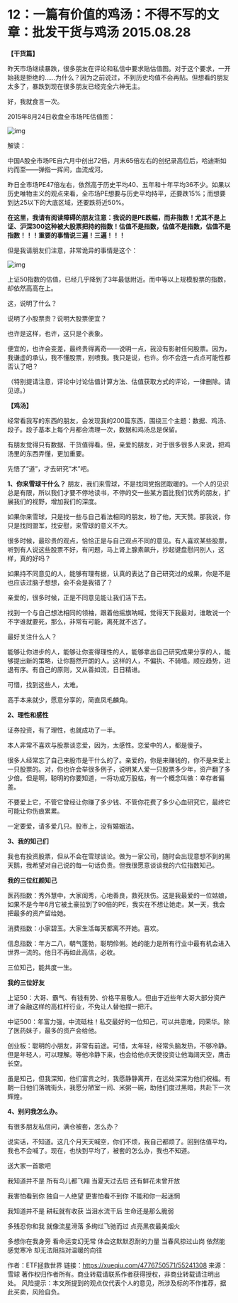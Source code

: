 # 12：一篇有价值的鸡汤：不得不写的文章：批发干货与鸡汤  2015.08.28


**【干货篇】**

昨天市场继续暴跌，很多朋友在评论和私信中要求贴估值图。对于这个要求，一开始我是拒绝的……为什么？因为之前说过，不到历史均值不会再贴。但想看的朋友太多了，暴跌到现在很多朋友已经完全六神无主。

好，我就食言一次。

2015年8月24日收盘全市场PE估值图：

![img](https://xqimg.imedao.com/14f62368060d33fc6ce687b0.jpg!800.jpg)

解读：

中国A股全市场PE自六月中创出72倍，月末65倍左右的创纪录高位后，哈迪斯如约而至——弹指一挥间，血流成河。

昨日全市场PE47倍左右，依然高于历史平均40、五年和十年平均36不少。如果以历史唯物主义的观点来看，全市场PE想要与历史平均持平，还要跌15%；而想要到达25以下的大底区域，还要跌将近50%。

**在这里，我请有阅读障碍的朋友注意：我说的是PE跌幅，而非指数！尤其不是上证、沪深300这种被大股票把持的指数！估值不是指数，估值不是指数，估值不是指数！！！重要的事情说三遍！三遍！！！**

但是我请朋友们注意，非常诡异的事情是这个：

![img](https://xqimg.imedao.com/14f623c8deccd3fac87dae82.jpg!800.jpg)

上证50指数的估值，已经几乎降到了3年最低附近。而中等以上规模股票的指数，却依然高高在上。

这，说明了什么？

说明了小股票贵？说明大股票便宜？

也许是这样，也许，这只是个表象。

便宜的，也许会变差，最终贵得离奇——说明一点，我没有影射任何股票。因为，我谦虚的承认，我不懂股票，别喷我。我只是说，也许。你不会连一点点可能性都否认了吧？

（特别提请注意，评论中讨论估值计算方法、估值获取方式的评论，一律删除。请见谅。）


**【鸡汤】**

经常看我写的东西的朋友，会发现我的200篇东西，围绕三个主题：数据、鸡汤、段子。段子基本上每个月都会清理一次，数据和鸡汤总是保留。

有朋友觉得只有数据、干货值得看。但，亲爱的朋友，对于很多很多人来说，把鸡汤里的东西弄懂，更加重要。

先悟了“道”，才去研究“术”吧。


**1、你来雪球干什么？**
朋友，我们来雪球，不是找同党抱团取暖的。一个人的见识总是有限，所以我们才要不停地读书，不停的交一些某方面比我们优秀的朋友，扩展我们的视野，增加我们的深度。

如果你来雪球，只是找一些与自己看法相同的朋友，粉了他，天天赞。那我说，你只是找同盟军，找安慰，来雪球的意义不大。

很多时候，最珍贵的观点，恰恰正是与自己观点不同的意见。有人喜欢某些股票，听到有人说这些股票不好，有问题，马上肾上腺素飙升，抄起键盘慰问别人，这样，真的好吗？

如果持不同意见的人，能够有理有据，认真的表达了自己研究过的成果，你是不是也应该过脑子想想，会不会是我错了？

亲爱的，很多时候，正是不同意见能让我们活下去。

找到一个与自己想法相同的领袖，跟着他摇旗呐喊，觉得天下我最对，谁敢说一个不字谁就要死，那么，非常有可能，离死就不远了。

最好关注什么人？

能够让你进步的人，能够让你变得理性的人，能够拿出自己研究成果分享的人，能够提出新的策略，让你豁然开朗的人。这样的人，不偏执、不骑墙。顺应趋势，进退有序。有自己的原则，又从善如流，日日精进。

可惜，找到这些人，太难。

高手本来就少，愿意分享的，简直凤毛麟角。

**2、理性和感性**

证券投资，有了理性，也就成功了一半。

本人非常不喜欢与股票谈恋爱，因为，太感性。恋爱中的人，都是傻子。

很多人经常忘了自己来股市是干什么的了。亲爱的，你是来赚钱的，你不是来爱上一只股票的。对，你也许会举很多例子，说明某人爱一只股票多少年，资产翻了多少倍。但是啊，聪明的你要知道，一将功成万股枯，有一个概念叫做：幸存者偏差。

不要爱上它，不管它曾经让你赚了多少钱、不管你花费了多少心血研究它，最终它可能让你伤痕累累。

一定要爱，请多爱几只。股市上，没有婚姻法。

**3、我的知己们**

我也有投资股票，但从不会在雪球谈论。做为一家公司，随时会出现意想不到的黑天鹅，我希望对自己说的每一句话负责。但我很愿意谈谈我的六位指数知己。

**我的三位红颜知己**

医药指数：秀外慧中，大家闺秀，心地善良，救死扶伤。这是我最爱的一位姑娘，如果不是今年6月它被土豪拉到了90倍的PE，我实在不想让她走。某一天，我会把最多的资产留给她。

消费指数：小家碧玉。大家生活每天都离不开她。喜欢。

信息指数：年方二八，朝气蓬勃，聪明伶俐。她的能力是所有行业中最有机会进入世界一流的。他日不再如此高估，必收。

三位知己，能共度一生。

**我的三位好友**

上证50：大哥、霸气、有钱有势、价格平易敬人。但由于近些年大哥大部分资产进了金融这样的高杠杆行业，不免让人替他捏一把汗。

中证500：年富力强，中流砥柱！私交最好的一位知己，可以共患难，同荣华。除了医药妹子，最多的资产会给他。

创业板：聪明的小朋友，非常有前途。可惜，太年轻，经常头脑发热，不够冷静。但是年轻人，可以理解。等他冷静下来，也会给他点天使投资让他海阔天空，鹰击长空。


虽是知己，但我深知，他们富贵之时，我愿静静离开，在远处深深为他们祝福。有朝一日他们落魄街头，我愿分陋室一间、米粥一碗，助他们度过黑暗，共赴下一次辉煌。


**4、别问我怎么办。**

有很多朋友私信问，满仓被套，怎么办？

说实话，不知道。这几个月天天喊空，你们不烦，我自己都烦了。回到估值平均，我也不会喊了。现在，也快到平均了，被套的怎么办，我也不知道。

送大家一首歌吧

我知道并不是
所有鸟儿都飞翔
当夏天过去后
还有鲜花未曾开放

我害怕看到你
独自一人绝望
更害怕看不到你
不能和你一起迷惘

我知道并不是
耕耘就有收获
当泪水流干后
生命还是那么脆弱

多残忍你和我
就像流星滑落
多绚烂飞驰而过
点亮黑夜最美烟火

多想你在我身旁
看命运变幻无常
体会这默默忍耐的力量
当春风掠过山岗
依然能感觉寒冷
却无法阻挡对温暖的向往



作者：ETF拯救世界
链接：https://xueqiu.com/4776750571/55241308
来源：雪球
著作权归作者所有。商业转载请联系作者获得授权，非商业转载请注明出处。
风险提示：本文所提到的观点仅代表个人的意见，所涉及标的不作推荐，据此买卖，风险自负。